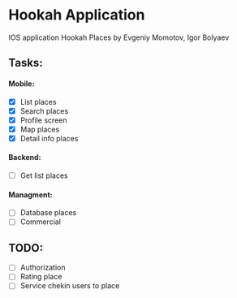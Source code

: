 # Hookah Application
IOS application Hookah Places
by Evgeniy Momotov, Igor Bolyaev

## Tasks:

#### Mobile:

- [X] List places
- [X] Search places
- [X] Profile screen
- [X] Map places
- [X] Detail info places

#### Backend:

- [ ] Get list places

#### Managment:

- [ ] Database places
- [ ] Commercial

## TODO:

- [ ] Authorization
- [ ] Rating place
- [ ] Service chekin users to place
